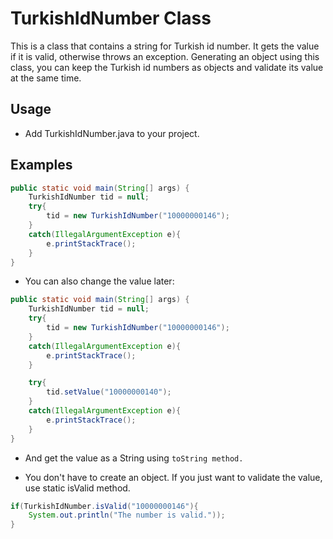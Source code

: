 # TurkishIdNumber Class

This is a class that contains a string for Turkish id number. It gets the value if it is valid, otherwise throws an exception.
Generating an object using this class, you can keep the Turkish id numbers as objects and validate its value at the same time.

## Usage
* Add TurkishIdNumber.java to your project.

## Examples
```java
public static void main(String[] args) {
    TurkishIdNumber tid = null;
    try{
        tid = new TurkishIdNumber("10000000146");
    }
    catch(IllegalArgumentException e){
        e.printStackTrace();
    }
}

```

* You can also change the value later:


```java
public static void main(String[] args) {
    TurkishIdNumber tid = null;
    try{
        tid = new TurkishIdNumber("10000000146");
    }
    catch(IllegalArgumentException e){
        e.printStackTrace();
    }

    try{
        tid.setValue("10000000140");
    }
    catch(IllegalArgumentException e){
        e.printStackTrace();
    }
}
```

* And get the value as a String using `toString method.`


* You don't have to create an object. If you just want to validate the value, use static isValid method. 

```java
if(TurkishIdNumber.isValid("10000000146"){
    System.out.println("The number is valid."));
}
```


